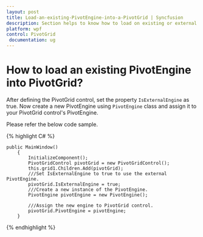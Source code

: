 ```yaml
---
layout: post
title: Load-an-existing-PivotEngine-into-a-PivotGrid | Syncfusion
description: Section helps to know how to load on existing or external pivot engine into pivot grid control programmatically.
platform: wpf
control: PivotGrid
 documentation: ug
---
```


# How to load an existing PivotEngine into PivotGrid?

After defining the PivotGrid control, set the property `IsExternalEngine` as true. Now create a new PivotEngine using `PivotEngine` class and assign it to your PivotGrid control's PivotEngine.

Please refer the below code sample.

{% highlight C# %}

    public MainWindow()
        {
            InitializeComponent();
            PivotGridControl pivotGrid = new PivotGridControl();
            this.grid1.Children.Add(pivotGrid);
            ///Set IsExternalEngine to true to use the external PivotEngine.
            pivotGrid.IsExternalEngine = true;
            ///Create a new instance of the PivotEngine.
            PivotEngine pivotEngine = new PivotEngine();
            
            ///Assign the new engine to PivotGrid control.
            pivotGrid.PivotEngine = pivotEngine;
        }

{% endhighlight %}


